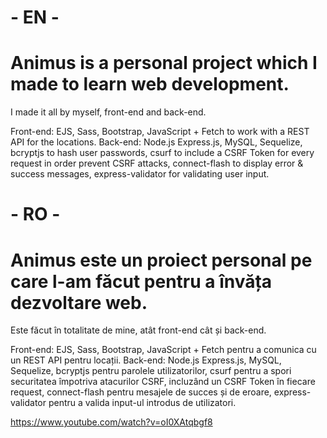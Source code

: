  # - EN -

# Animus is a personal project which I made to learn web development.
I made it all by myself, front-end and back-end.

Front-end: EJS, Sass, Bootstrap, JavaScript + Fetch to work with a REST API for the locations.
Back-end: Node.js Express.js, MySQL, Sequelize, bcryptjs to hash user passwords, csurf to include a CSRF Token for every request in order prevent CSRF attacks, connect-flash to display error & success messages, express-validator for validating user input.



 # - RO -

# Animus este un proiect personal pe care l-am făcut pentru a învăța dezvoltare web.
Este făcut în totalitate de mine, atât front-end cât și back-end.

Front-end: EJS, Sass, Bootstrap, JavaScript + Fetch pentru a comunica cu un REST API pentru locații.
Back-end: Node.js Express.js, MySQL, Sequelize, bcryptjs pentru parolele utilizatorilor, csurf pentru a spori securitatea împotriva atacurilor CSRF, incluzând un CSRF Token în fiecare request, connect-flash pentru mesajele de succes și de eroare, express-validator pentru a valida input-ul introdus de utilizatori.

https://www.youtube.com/watch?v=oI0XAtqbgf8
